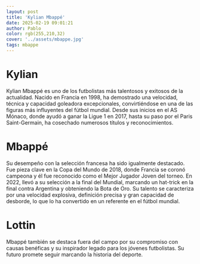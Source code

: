 ```yaml
---
layout: post
title: 'Kylian Mbappé'
date: 2025-02-19 09:01:21
author: Pablo
color: rgb(255,210,32)
cover: '../assets/mbappe.jpg'
tags: mbappe
---
```



# Kylian 

Kylian Mbappé es uno de los futbolistas más talentosos y exitosos de la actualidad. Nacido en Francia en 1998, ha demostrado una velocidad, técnica y capacidad goleadora excepcionales, convirtiéndose en una de las figuras más influyentes del fútbol mundial. Desde sus inicios en el AS Mónaco, donde ayudó a ganar la Ligue 1 en 2017, hasta su paso por el Paris Saint-Germain, ha cosechado numerosos títulos y reconocimientos.

# Mbappé

Su desempeño con la selección francesa ha sido igualmente destacado. Fue pieza clave en la Copa del Mundo de 2018, donde Francia se coronó campeona y él fue reconocido como el Mejor Jugador Joven del torneo. En 2022, llevó a su selección a la final del Mundial, marcando un hat-trick en la final contra Argentina y obteniendo la Bota de Oro. Su talento se caracteriza por una velocidad explosiva, definición precisa y gran capacidad de desborde, lo que lo ha convertido en un referente en el fútbol mundial.

# Lottin

Mbappé también se destaca fuera del campo por su compromiso con causas benéficas y su inspirador legado para los jóvenes futbolistas. Su futuro promete seguir marcando la historia del deporte.

